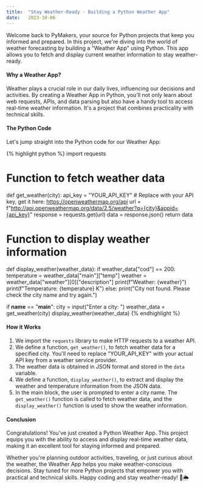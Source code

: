 ```yaml
---
title:  "Stay Weather-Ready - Building a Python Weather App"
date:   2023-10-06
---
```


Welcome back to PyMakers, your source for Python projects that keep you informed and prepared. In this project, we're diving into the world of weather forecasting by building a "Weather App" using Python. This app allows you to fetch and display current weather information to stay weather-ready.

<h4>Why a Weather App?</h4>

Weather plays a crucial role in our daily lives, influencing our decisions and activities. By creating a Weather App in Python, you'll not only learn about web requests, APIs, and data parsing but also have a handy tool to access real-time weather information. It's a project that combines practicality with technical skills.

<h4>The Python Code</h4>

Let's jump straight into the Python code for our Weather App:

{% highlight python %}
import requests

# Function to fetch weather data
def get_weather(city):
    api_key = "YOUR_API_KEY"  # Replace with your API key, get it here: https://openweathermap.org/api
    url = f"http://api.openweathermap.org/data/2.5/weather?q={city}&appid={api_key}"
    response = requests.get(url)
    data = response.json()
    return data

# Function to display weather information
def display_weather(weather_data):
    if weather_data["cod"] == 200:
        temperature = weather_data["main"]["temp"]
        weather = weather_data["weather"][0]["description"]
        print(f"Weather: {weather}")
        print(f"Temperature: {temperature} K")
    else:
        print("City not found. Please check the city name and try again.")

if __name__ == "__main__":
    city = input("Enter a city: ")
    weather_data = get_weather(city)
    display_weather(weather_data)
{% endhighlight %}

<h4>How it Works</h4>
<ol>
	<li>We import the <code>requests</code> library to make HTTP requests to a weather API.</li>
	<li>We define a function, <code>get_weather()</code>, to fetch weather data for a specified city. You'll need to replace "YOUR_API_KEY" with your actual API key from a weather service provider.</li>
	<li>The weather data is obtained in JSON format and stored in the <code>data</code> variable.</li>
	<li>We define a function, <code>display_weather()</code>, to extract and display the weather and temperature information from the JSON data.</li>
	<li>In the main block, the user is prompted to enter a city name. The <code>get_weather()</code> function is called to fetch weather data, and the <code>display_weather()</code> function is used to show the weather information.</li>
</ol>

<h4>Conclusion</h4>

Congratulations! You've just created a Python Weather App. This project equips you with the ability to access and display real-time weather data, making it an excellent tool for staying informed and prepared.

Whether you're planning outdoor activities, traveling, or just curious about the weather, the Weather App helps you make weather-conscious decisions. Stay tuned for more Python projects that empower you with practical and technical skills. Happy coding and stay weather-ready! 🐍🌦️